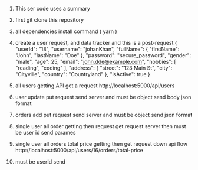 1. This ser code uses a summary
2. first git clone this repository
3. all dependencies install command ( yarn )
4. create a user request, and data tracker and this is a post-request 
 {
    "userId": "18",
    "username": "johanKhan",
    "fullName": {
        "firstName": "John",
        "lastName": "Doe"
    },
    "password": "secure_password",
    "gender": "male",
    "age": 25,
    "email": "john.dde@example.com",
    "hobbies": [
        "reading",
        "coding"
    ],
    "address": {
        "street": "123 Main St",
        "city": "Cityville",
        "country": "Countryland"
    },
    "isActive": true
}

5. all users getting API get a request
 http://localhost:5000/api/users

6. user update put request send server and must be object send body json format
7. orders add put request send server and must be object send json format
8. single user all order getting then request get request server then must be user id send parames
9. single user all orders total price getting then get request down api flow
 http://localhost:5000/api/users/16/orders/total-price

10. must be userId send
